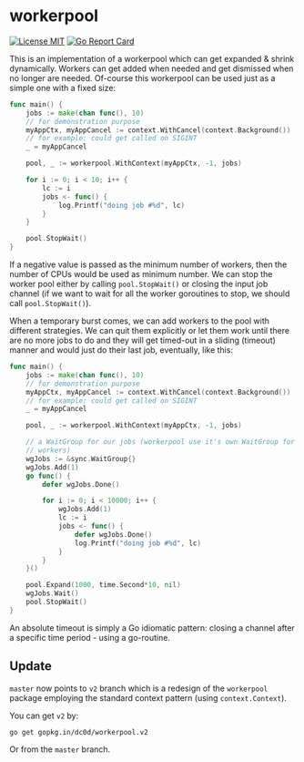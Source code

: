 # workerpool

[![License MIT](https://img.shields.io/badge/License-MIT-blue.svg)](http://opensource.org/licenses/MIT) [![Go Report Card](https://goreportcard.com/badge/github.com/dc0d/workerpool)](https://goreportcard.com/report/github.com/dc0d/workerpool)

This is an implementation of a workerpool which can get expanded &amp; shrink dynamically. Workers can get added when needed and get dismissed when no longer are needed. Of-course this workerpool can be used just as a simple one with a fixed size:

```go
func main() {
	jobs := make(chan func(), 10)
	// for demonstration purpose
	myAppCtx, myAppCancel := context.WithCancel(context.Background())
	// for example: could get called on SIGINT
	_ = myAppCancel

	pool, _ := workerpool.WithContext(myAppCtx, -1, jobs)

	for i := 0; i < 10; i++ {
		lc := i
		jobs <- func() {
			log.Printf("doing job #%d", lc)
		}
	}

	pool.StopWait()
}
```

If a negative value is passed as the minimum number of workers, then the number of CPUs would be used as minimum number. We can stop the worker pool either by calling `pool.StopWait()` or closing the input job channel (if we want to wait for all the worker goroutines to stop, we should call `pool.StopWait()`).

When a temporary burst comes, we can add workers to the pool with different strategies. We can quit them explicitly or let them work until there are no more jobs to do and they will get timed-out in a sliding (timeout) manner and would just do their last job, eventually, like this:

```go
func main() {
	jobs := make(chan func(), 10)
	// for demonstration purpose
	myAppCtx, myAppCancel := context.WithCancel(context.Background())
	// for example: could get called on SIGINT
	_ = myAppCancel

	pool, _ := workerpool.WithContext(myAppCtx, -1, jobs)

	// a WaitGroup for our jobs (workerpool use it's own WaitGroup for it's
	// workers)
	wgJobs := &sync.WaitGroup{}
	wgJobs.Add(1)
	go func() {
		defer wgJobs.Done()

		for i := 0; i < 10000; i++ {
			wgJobs.Add(1)
			lc := i
			jobs <- func() {
				defer wgJobs.Done()
				log.Printf("doing job #%d", lc)
			}
		}
	}()

	pool.Expand(1000, time.Second*10, nil)
	wgJobs.Wait()
	pool.StopWait()
}
```

An absolute timeout is simply a Go idiomatic pattern: closing a channel after a specific time period - using a go-routine.

## Update

`master` now points to `v2` branch which is a redesign of the `workerpool` package employing the standard context pattern (using `context.Context`).

You can get `v2` by:

```
go get gopkg.in/dc0d/workerpool.v2
```

Or from the `master` branch.